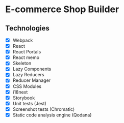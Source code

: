 # E-commerce Shop Builder

## Technologies
- [x] Webpack
- [x] React
- [x] React Portals
- [x] React memo
- [x] Skeleton
- [x] Lazy Components
- [x] Lazy Reducers
- [x] Reducer Manager
- [x] CSS Modules
- [x] i18next
- [x] Storybook
- [x] Unit tests (Jest)
- [x] Screenshot tests (Chromatic)
- [x] Static code analysis engine (Qodana)
